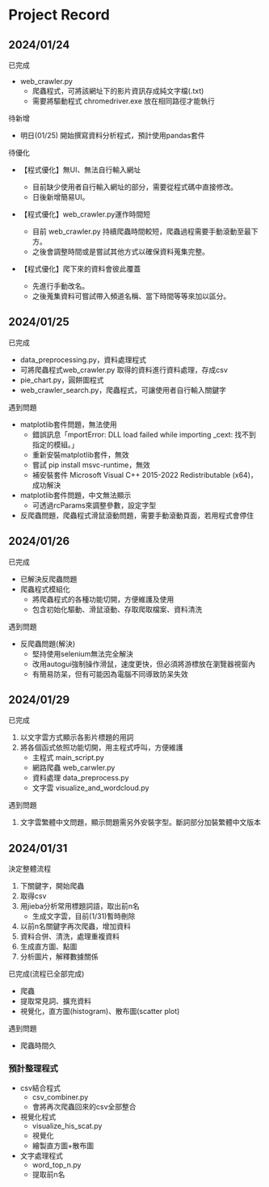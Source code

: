 # Project Record
## 2024/01/24
已完成
- web_crawler.py 
  - 爬蟲程式，可將該網址下的影片資訊存成純文字檔(.txt)
  - 需要將驅動程式 chromedriver.exe 放在相同路徑才能執行

待新增
- 明日(01/25) 開始撰寫資料分析程式，預計使用pandas套件

待優化
- 【程式優化】無UI、無法自行輸入網址
  - 目前缺少使用者自行輸入網址的部分，需要從程式碼中直接修改。
  - 日後新增簡易UI。

- 【程式優化】web_crawler.py運作時間短
  - 目前 web_crawler.py 持續爬蟲時間較短，爬蟲過程需要手動滾動至最下方。
  - 之後會調整時間或是嘗試其他方式以確保資料蒐集完整。

- 【程式優化】爬下來的資料會彼此覆蓋
  - 先進行手動改名。
  - 之後蒐集資料可嘗試帶入頻道名稱、當下時間等等來加以區分。


## 2024/01/25
已完成
- data_preprocessing.py，資料處理程式
- 可將爬蟲程式web_crawler.py 取得的資料進行資料處理，存成csv
- pie_chart.py，圓餅圖程式
- web_crawler_search.py，爬蟲程式，可讓使用者自行輸入關鍵字

遇到問題
- matplotlib套件問題，無法使用
  - 錯誤訊息「mportError: DLL load failed while importing _cext: 找不到指定的模組。」
  - 重新安裝matplotlib套件，無效
  - 嘗試 pip install msvc-runtime，無效
  - 補安裝套件 Microsoft Visual C++ 2015-2022 Redistributable (x64)，成功解決
- matplotlib套件問題，中文無法顯示
  - 可透過rcParams來調整參數，設定字型
- 反爬蟲問題，爬蟲程式滑鼠滾動問題，需要手動滾動頁面，若用程式會停住



## 2024/01/26
已完成
 - 已解決反爬蟲問題
 - 爬蟲程式模組化
   - 將爬蟲程式的各種功能切開，方便維護及使用
   - 包含初始化驅動、滑鼠滾動、存取爬取檔案、資料清洗

遇到問題
 - 反爬蟲問題(解決)
   - 堅持使用selenium無法完全解決
   - 改用autogui強制操作滑鼠，速度更快，但必須將游標放在瀏覽器視窗內
   - 有簡易防呆，但有可能因為電腦不同導致防呆失效

## 2024/01/29
已完成
1. 以文字雲方式顯示各影片標題的用詞
2. 將各個函式依照功能切開，用主程式呼叫，方便維護
   - 主程式 main_script.py
   - 網路爬蟲 web_carwler.py
   - 資料處理 data_preprocess.py
   - 文字雲 visualize_and_wordcloud.py

遇到問題
1. 文字雲繁體中文問題，顯示問題需另外安裝字型。斷詞部分加裝繁體中文版本

## 2024/01/31
決定整體流程
1. 下關鍵字，開始爬蟲
2. 取得csv
3. 用jieba分析常用標題詞語，取出前n名
   - 生成文字雲，目前(1/31)暫時刪除
4. 以前n名關鍵字再次爬蟲，增加資料
5. 資料合併、清洗，處理重複資料
6. 生成直方圖、點圖
7. 分析圖片，解釋數據關係

已完成(流程已全部完成)
 - 爬蟲
 - 提取常見詞、擴充資料
 - 視覺化，直方圖(histogram)、散布圖(scatter plot)

遇到問題
 - 爬蟲時間久

### 預計整理程式
 - csv結合程式
   - csv_combiner.py
   - 會將再次爬蟲回來的csv全部整合
 - 視覺化程式
   - visualize_his_scat.py
   - 視覺化
   - 繪製直方圖+散布圖
 - 文字處理程式
   - word_top_n.py
   - 提取前n名